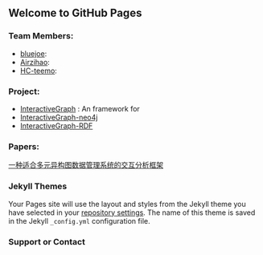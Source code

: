 ## Welcome to GitHub Pages

### Team Members:

- [bluejoe](https://github.com/bluejoe2008):  
- [Airzihao](https://github.com/Airzihao):
- [HC-teemo](https://github.com/HC-teemo):


### Project:
- [InteractiveGraph](https://github.com/grapheco/InteractiveGraph) : An framework for 
- [InteractiveGraph-neo4j](https://github.com/grapheco/InteractiveGraph-neo4j)
- [InteractiveGraph-RDF](https://github.com/grapheco/InteractiveGraph-RDF)


### Papers:
[一种适合多元异构图数据管理系统的交互分析框架](https://kns.cnki.net/KCMS/detail/10.1478.G2.20191021.0938.002.html)

### Jekyll Themes
Your Pages site will use the layout and styles from the Jekyll theme you have selected in your [repository settings](https://github.com/grapheco/grapheco.github.io/settings). The name of this theme is saved in the Jekyll `_config.yml` configuration file.

### Support or Contact


